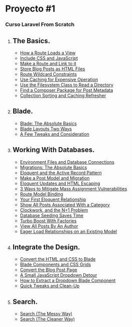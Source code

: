 # Proyecto #1
### Curso Laravel From Scratch

1. ## The Basics.

    * [How a Route Loads a View](LFTS/The%20Basics/How%20a%20Route%20Loads%20a%20View.md)
    * [Include CSS and JavaScript](/LFTS/The%20Basics/Include%20CSS%20and%20JavaScript.md)
    * [Make a Route and Link to it](/LFTS/The%20Basics/Make%20a%20Route%20and%20Link%20to%20it.md)
    * [Store Blog Posts as HTML Files](/LFTS/The%20Basics/Store%20Blog%20Posts%20as%20HTML%20Files.md)
    * [Route Wildcard Constraints](/LFTS/The%20Basics/Route%20Wildcard%20Constraints.md)
    * [Use Caching for Expensive Operation](/LFTS/The%20Basics/Use%20Caching%20for%20Expensive%20Operations.md)
    * [Use the Filesystem Class to Read a Directory](/LFTS/The%20Basics/Use%20the%20Filesystem%20Class%20to%20Read%20a%20Directory.md)
    * [Find a Composer Package for Post Metadata](/LFTS/The%20Basics/Find%20a%20Composer%20Package%20for%20Post%20Metadata.md)
    * [Collection Sorting and Caching Refresher](/LFTS/The%20Basics/Collection%20Sorting%20and%20Caching%20Refresher.md)

2. ## Blade.

    * [Blade: The Absolute Basics](/LFTS/Blade/Blade%20The%20Absolute%20Basics.md)
    * [Blade Layouts Two Ways](/LFTS/Blade/Blade%20Layouts%20Two%20Ways.md)
    * [A Few Tweaks and Consideration](/LFTS/Blade/A%20Few%20Tweaks%20and%20Consideration.md)

3. ## Working With Databases.

    * [Environment Files and Database Connections](/LFTS/Working%20With%20Databases/Environment%20Files%20and%20Database%20Connections.md)
    * [Migrations: The Absolute Basics](/LFTS/Working%20With%20Databases/Migrations%20The%20Absolute%20Basics.md)
    * [Eloquent and the Active Record Pattern](/LFTS/Working%20With%20Databases/Eloquent%20and%20the%20Active%20Record%20Pattern.md)
    * [Make a Post Model and Migration](/LFTS/Working%20With%20Databases/Make%20a%20Post%20Model%20and%20Migration.md)
    * [Eloquent Updates and HTML Escaping](/LFTS/Working%20With%20Databases/Eloquent%20Updates%20and%20HTML%20Escaping.md)
    * [3 Ways to Mitigate Mass Assignment Vulnerabilities](/LFTS/Working%20With%20Databases/3%20Ways%20to%20Mitigate%20Mass%20Assignment%20Vulnerabilities.md)
    * [Route Model Binding](/LFTS/Working%20With%20Databases/Route%20Model%20Binding.md)
    * [Your First Eloquent Relationship](/LFTS/Working%20With%20Databases/Your%20First%20Eloquent%20Relationship.md)
    * [Show All Posts Associated With a Category](/LFTS/Working%20With%20Databases/Show%20All%20Posts%20Associated%20With%20a%20Category.md)
    * [Clockwork, and the N+1 Problem](/LFTS/Working%20With%20Databases/Clockwork%2C%20and%20the%20N%2B1%20Problem.md)
    * [Database Seeding Saves Time](/LFTS/Working%20With%20Databases/Database%20Seeding%20Saves%20Time.md)
    * [Turbo Boost With Factories](/LFTS/Working%20With%20Databases/Turbo%20Boost%20With%20Factories.md)
    * [View All Posts By An Author](/LFTS/Working%20With%20Databases/View%20All%20Posts%20By%20An%20Author.md)
    * [Eager Load Relationships on an Existing Model](/LFTS/Working%20With%20Databases/Eager%20Load%20Relationships%20on%20an%20Existing%20Model.md)
4. ## Integrate the Design.
    * [Convert the HTML and CSS to Blade](/LFTS/Integrate%20the%20Design/Convert%20the%20HTML%20and%20CSS%20to%20Blade.md)
    * [Blade Components and CSS Grids](/LFTS/Integrate%20the%20Design/Convert%20the%20HTML%20and%20CSS%20to%20Blade.md)
    * [Convert the Blog Post Page](/LFTS/Integrate%20the%20Design/Convert%20the%20Blog%20Post%20Page.md)
    * [A Small JavaScript Dropdown Detour](/LFTS/Integrate%20the%20Design/A%20Small%20JavaScript%20Dropdown%20Detour.md)
    * [How to Extract a Dropdown Blade Component](/LFTS/Integrate%20the%20Design/How%20to%20Extract%20a%20Dropdown%20Blade%20Component.md)
    * [Quick Tweaks and Clean-Up](/LFTS/Integrate%20the%20Design/Quick%20Tweaks%20and%20Clean-Up.md)
5. ## Search.
    * [Search (The Messy Way)](/LFTS/Search/Search%20(The%20Messy%20Way).md)
    * [Search (The Cleaner Way)](/LFTS/Search/Search%20(The%20Cleaner%20Way).md)